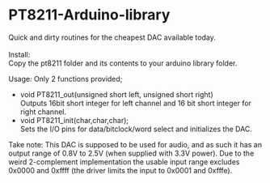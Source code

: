 # PT8211-Arduino-library
Quick and dirty routines for the cheapest DAC available today.<br><br>
Install:<br>
Copy the pt8211 folder and its contents to your arduino library folder.<br>

Usage:
Only 2 functions provided;
- void PT8211_out(unsigned short left, unsigned short right)<br>
Outputs 16bit short integer for left channel and 16 bit short integer for right channel.
- void PT8211_init(char,char,char);<br>
Sets the I/O pins for data/bitclock/word select and initializes the DAC.

Take note:
This DAC is supposed to be used for audio, and as such it has an output range of 0.8V to 2.5V (when supplied with 3.3V power).
Due to the weird 2-complement implementation the usable input range excludes 0x0000 and 0xffff (the driver limits the input to 0x0001 and 0xfffe).
